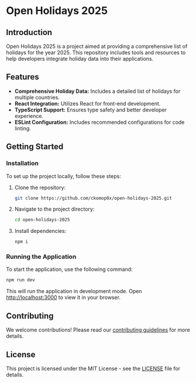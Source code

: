 # Open Holidays 2025

## Introduction

Open Holidays 2025 is a project aimed at providing a comprehensive list of holidays for the year 2025. This repository includes tools and resources to help developers integrate holiday data into their applications.

## Features

- **Comprehensive Holiday Data:** Includes a detailed list of holidays for multiple countries.
- **React Integration:** Utilizes React for front-end development.
- **TypeScript Support:** Ensures type safety and better developer experience.
- **ESLint Configuration:** Includes recommended configurations for code linting.

## Getting Started

### Installation

To set up the project locally, follow these steps:

1. Clone the repository:
    ```sh
    git clone https://github.com/ckomop0x/open-holidays-2025.git
    ```
2. Navigate to the project directory:
    ```sh
    cd open-holidays-2025
    ```
3. Install dependencies:
    ```sh
    npm i
    ```

### Running the Application

To start the application, use the following command:
```sh
npm run dev
```

This will run the application in development mode. Open [http://localhost:3000](http://localhost:3000) to view it in your browser.

## Contributing

We welcome contributions! Please read our [contributing guidelines](CONTRIBUTING.md) for more details.

## License

This project is licensed under the MIT License - see the [LICENSE](LICENSE) file for details.
